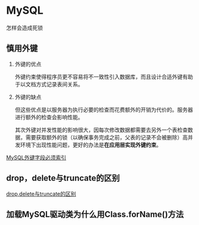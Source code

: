# MySQL

怎样会造成死锁

## 慎用外键

1. 外键的优点

    外键约束使得程序员更不容易将不一致性引入数据库，而且设计合适外键有助于以文档方式记录表间关系。

2. 外键的缺点

    但这些优点是以服务器为执行必要的检查而花费额外的开销为代价的。服务器进行额外的检查会影响性能。

    其次外键对并发性能的影响很大，因每次修改数据都需要去另外一个表检查数据，需要获取额外的锁（以确保事务完成之前，父表的记录不会被删除）高并发环境下出现性能问题，更好的办法是**在应用层实现外键约束**。

[MySQL外键字段必须索引](https://blog.csdn.net/sweeper_freedoman/article/details/61426736)

## drop，delete与truncate的区别

[drop,delete与truncate的区别](https://www.jianshu.com/p/9d6c6e5d676f)

## 加载MySQL驱动类为什么用Class.forName()方法
